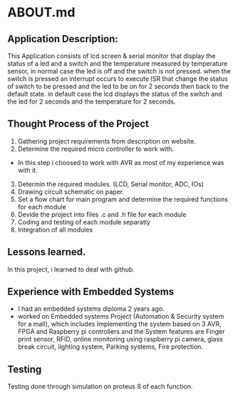 # ABOUT.md

## Application Description:
This Application consists of lcd screen & serial monitor that display the status of a led and a switch and the temperature measured by temperature sensor, in normal case the led is off and the switch is not pressed. when the switch is pressed an interrupt occurs to execute ISR that change the status of switch to be pressed and the led to be on for 2 seconds then back to the default state.
in default case the lcd displays the status of the switch and the led for 2 seconds and the temperature for 2 seconds.


## Thought Process of the Project
1. Gathering project requirements from description  on website.
2. Determine the required micro controller to work with.
- In this step i choosed to work with AVR as most of my experience was with it.
3. Determin the required modules. (LCD, Serial monitor, ADC, IOs)
4. Drawing circuit schematic on paper.
5. Set a flow chart for main program and determine the required functions for each module 
6. Devide the project into files .c and .h file for each module
7. Coding and testing of each module separatly 
8. Integration of all modules

## Lessons learned.
In this project, i learned to deal with github.

## Experience with Embedded Systems
- I had an embedded systems diploma 2 years ago.
- worked on Embedded systems Project (Automation & Security system for a mall), which includes Implementing the system based on 3 AVR, FPGA and Raspberry pi controllers and the System features are Finger print sensor, RFID, online monitoring using raspberry pi camera, glass break circuit, lighting system, Parking systems, Fire protection.

## Testing
Testing done through simulation on proteus 8 of each function.
